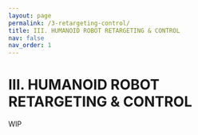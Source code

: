 ```yaml
---
layout: page
permalink: /3-retargeting-control/
title: III. HUMANOID ROBOT RETARGETING & CONTROL
nav: false
nav_order: 1
---
```


# III. HUMANOID ROBOT RETARGETING & CONTROL
WIP